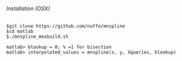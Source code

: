 ###### Installation (OSX)
```
$git clone https://github.com/nuffe/mnspline
$cd matlab
$./mnspline_mexbuild.sh

matlab> blookup = 0; % =1 for bisection
matlab> interpolated_values = mnspline(x, y, Xqueries, blookup)
```
